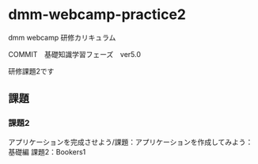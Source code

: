 # dmm-webcamp-practice2

dmm webcamp 研修カリキュラム

COMMIT　基礎知識学習フェーズ　ver5.0

研修課題2です

## 課題

### 課題2

アプリケーションを完成させよう/課題：アプリケーションを作成してみよう：基礎編
課題2：Bookers1
